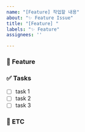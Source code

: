 ```yaml
---
name: "[Feature] 작업할 내용"
about: "✨ Feature Issue"
title: "[Feature] "
labels: "✨ Feature"
assignees: ''

---
```


### 🚀 Feature
> 

### ✅ Tasks
- [ ] task 1
- [ ] task 2
- [ ] task 3

### 💬 ETC

